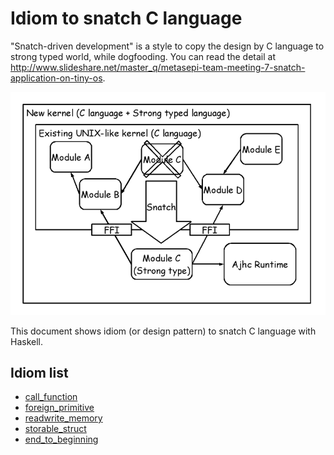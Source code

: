Idiom to snatch C language
==========================

"Snatch-driven development" is a style to copy the design by C language to strong typed world,
while dogfooding.
You can read the detail at http://www.slideshare.net/master_q/metasepi-team-meeting-7-snatch-application-on-tiny-os.

![](../draw/_top/arafura_design.png)

This document shows idiom (or design pattern) to snatch C language with Haskell.

## Idiom list

* [call_function](call_function/index.md)
* [foreign_primitive](foreign_primitive/index.md)
* [readwrite_memory](readwrite_memory/index.md)
* [storable_struct](storable_struct/index.md)
* [end_to_beginning](end_to_beginning/index.md)
